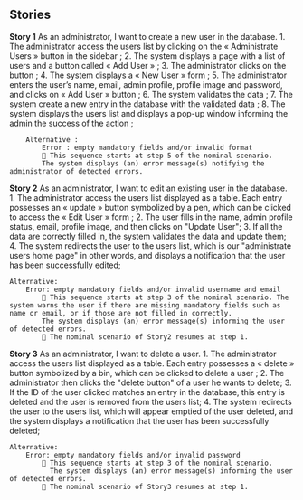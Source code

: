 ## Stories

**Story 1** As an administrator, I want to create a new user in the database.
		1.	The administrator access the users list by clicking on the « Administrate Users » button in the sidebar ;
		2.	The system displays a page with a list of users and a button called « Add User » ;
		3.	The administrator clicks on the button ;
		4.	The system displays a « New User » form ;
		5.	The administrator enters the user’s name, email, admin profile, profile image and password, and clicks on « Add User » button ;
		6.	The system validates the data ;
		7.	The system create a new entry in the database with the validated data ;
		8.	The system displays the users list and displays a pop-up window informing the admin the success of the action ;

		Alternative :
			Error : empty mandatory fields and/or invalid format
			 This sequence starts at step 5 of the nominal scenario.
			The system displays (an) error message(s) notifying the administrator of detected errors.


**Story 2** As an administrator, I want to edit an existing user in the database.
		1.	The administrator access the users list displayed as a table. Each entry possesses an « update » button symbolized by a pen, which can be clicked to access the « Edit User » form ;
		2. The user fills in the name, admin profile status, email, profile image, and then clicks on "Update User";
		3. If all the data are correctly filled in, the system validates the data and update them;
		4. The system redirects the user to the users list, which is our "administrate users home page" in other words, and displays a notification that the user has been successfully edited;

	Alternative:
		Error: empty mandatory fields and/or invalid username and email
			 This sequence starts at step 3 of the nominal scenario. The system warns the user if there are missing mandatory fields such as name or email, or if those are not filled in correctly.
			The system displays (an) error message(s) informing the user of detected errors.
			 The nominal scenario of Story2 resumes at step 1.

**Story 3** As an administrator, I want to delete a user.
		1.	The administrator access the users list displayed as a table. Each entry possesses a « delete » button symbolized by a bin, which can be clicked to delete a user ;
		2. The administrator then clicks the "delete button" of a user he wants to delete;
		3. If the ID of the user clicked matches an entry in the database, this entry is deleted and the user is removed from the users list;
		4. The system redirects the user to the users list, which will appear emptied of the user deleted, and the system displays a notification that the user has been successfully deleted;

	Alternative:
		Error: empty mandatory fields and/or invalid password
			 This sequence starts at step 3 of the nominal scenario.
			  The system displays (an) error message(s) informing the user of detected errors.
			 The nominal scenario of Story3 resumes at step 1.
